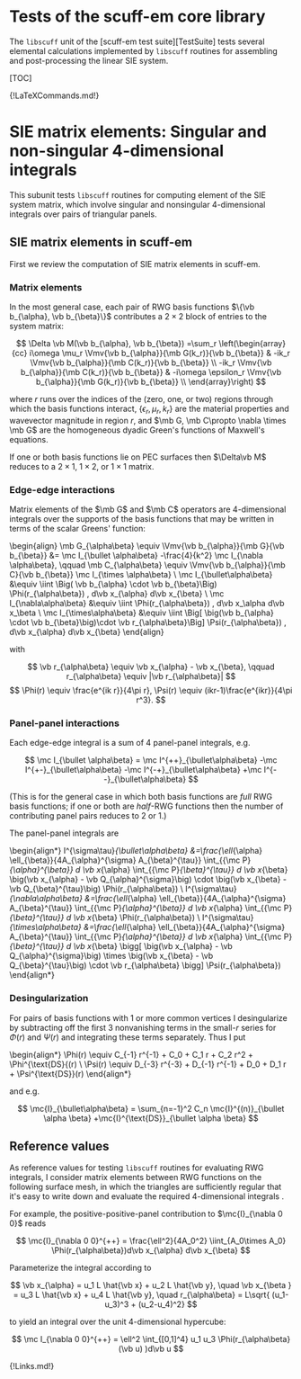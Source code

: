 <h1> Tests of the <span class=SC>scuff-em</span> core library </h1>

The `libscuff` unit of the [<span class=SC>scuff-em</span> test suite][TestSuite]
tests several elemental calculations implemented by `libscuff` routines
for assembling and post-processing the linear  SIE system.

[TOC]

{!LaTeXCommands.md!}

# SIE matrix elements: Singular and non-singular 4-dimensional integrals

This subunit tests `libscuff` routines for computing element of the SIE
system matrix, which involve singular and nonsingular 4-dimensional
integrals over pairs of triangular panels.

## SIE matrix elements in <span class=SC>scuff-em</span>

First we review the computation of SIE matrix elements in <span class=SC>scuff-em</span>.

### Matrix elements

In the most general case, each pair of RWG basis functions $\{\vb b_{\alpha}, \vb b_{\beta}\}$ 
contributes a $2\times 2$ block of entries to the system matrix:
<!----------------------------------------------------->
$$ \Delta \vb M(\vb b_{\alpha},  \vb b_{\beta})
   =\sum_r
    \left(\begin{array}{cc}
              i\omega \mu_r      \Vmv{\vb b_{\alpha}}{\mb G(k_r)}{\vb b_{\beta}} &
                      -ik_r      \Vmv{\vb b_{\alpha}}{\mb C(k_r)}{\vb b_{\beta}} \\
                      -ik_r      \Vmv{\vb b_{\alpha}}{\mb C(k_r)}{\vb b_{\beta}} &
             -i\omega \epsilon_r \Vmv{\vb b_{\alpha}}{\mb G(k_r)}{\vb b_{\beta}} \\
    \end{array}\right)
$$
<!----------------------------------------------------->
where $r$ runs over the indices of the (zero, one, or two) regions through which
the basis functions interact, $\{\epsilon_r, \mu_r, k_r\}$ are the material properties
and wavevector magnitude in region $r$, and $\mb G, \mb C\propto \nabla \times \mb G$
are the homogeneous dyadic Green's functions of Maxwell's equations.

If one or both basis functions lie on PEC surfaces then
$\Delta\vb M$ reduces to a $2\times 1$, $1\times 2$, or $1\times 1$ matrix.


### Edge-edge interactions

Matrix elements of the $\mb G$ and $\mb C$ operators are 4-dimensional integrals
over the supports of the basis functions that may be written in terms of the
scalar Greens' function:
<!----------------------------------------------------->
\begin{align}
 \mb G_{\alpha\beta} \equiv
  \Vmv{\vb b_{\alpha}}{\mb G}{\vb b_{\beta}}
&= \mc I_{\bullet \alpha\beta} -\frac{4}{k^2} \mc I_{\nabla \alpha\beta},
\qquad 
 \mb C_{\alpha\beta} \equiv
  \Vmv{\vb b_{\alpha}}{\mb C}{\vb b_{\beta}}
   \mc I_{\times \alpha\beta}
\\
\mc I_{\bullet\alpha\beta}
&\equiv \iint \Big( \vb b_{\alpha} \cdot \vb  b_{\beta}\Big) \Phi(r_{\alpha\beta}) \, d\vb x_{\alpha} d\vb x_{\beta}
\\
\mc I_{\nabla\alpha\beta}
&\equiv \iint \Phi(r_{\alpha\beta}) \, d\vb x_\alpha d\vb x_\beta
\\
\mc I_{\times\alpha\beta}
&\equiv \iint \Big[ \big(\vb b_{\alpha} \cdot \vb b_{\beta}\big)\cdot \vb r_{\alpha\beta}\Big]
 \Psi(r_{\alpha\beta}) \, d\vb x_{\alpha} d\vb x_{\beta}
\end{align}
<!----------------------------------------------------->
with
<!----------------------------------------------------->
$$ \vb r_{\alpha\beta} \equiv \vb x_{\alpha} - \vb x_{\beta},
   \qquad
   r_{\alpha\beta} \equiv |\vb r_{\alpha\beta}|
$$
$$ \Phi(r) \equiv \frac{e^{ik r}}{4\pi r},
   \Psi(r) \equiv (ikr-1)\frac{e^{ikr}}{4\pi r^3}.
$$
<!----------------------------------------------------->
<!----------------------------------------------------->

### Panel-panel interactions

Each edge-edge integral is a sum of 4 panel-panel integrals, e.g.

<!----------------------------------------------------->
$$ \mc I_{\bullet \alpha\beta}
=  \mc I^{++}_{\bullet\alpha\beta}
  -\mc I^{+-}_{\bullet\alpha\beta}
  -\mc I^{-+}_{\bullet\alpha\beta}
  +\mc I^{--}_{\bullet\alpha\beta}
$$
<!----------------------------------------------------->

(This is for the general case in which both basis functions are *full*
RWG basis functions; if one or both are *half*-RWG functions then the
number of contributing panel pairs reduces to 2 or 1.) 

The panel-panel integrals are
<!----------------------------------------------------->
\begin{align*}
 I^{\sigma\tau}_{\bullet\alpha\beta}
  &=\frac{\ell_{\alpha} \ell_{\beta}}{4A_{\alpha}^{\sigma} A_{\beta}^{\tau}}
     \int_{{\mc P}_{\alpha}^{\beta}} d \vb x_{\alpha}
     \int_{{\mc P}_{\beta}^{\tau}}   d \vb x_{\beta}
     \big(\vb x_{\alpha} - \vb Q_{\alpha}^{\sigma}\big) \cdot
     \big(\vb x_{\beta} - \vb Q_{\beta}^{\tau}\big) \Phi(r_{\alpha\beta})
\\
 I^{\sigma\tau}_{\nabla\alpha\beta}
  &=\frac{\ell_{\alpha} \ell_{\beta}}{4A_{\alpha}^{\sigma} A_{\beta}^{\tau}}
     \int_{{\mc P}_{\alpha}^{\beta}} d \vb x_{\alpha}
     \int_{{\mc P}_{\beta}^{\tau}} d \vb x_{\beta}
     \Phi(r_{\alpha\beta})
\\
 I^{\sigma\tau}_{\times\alpha\beta}
  &=\frac{\ell_{\alpha} \ell_{\beta}}{4A_{\alpha}^{\sigma} A_{\beta}^{\tau}}
     \int_{{\mc P}_{\alpha}^{\beta}} d \vb x_{\alpha}
     \int_{{\mc P}_{\beta}^{\tau}}   d \vb x_{\beta}
     \bigg[ \big(\vb x_{\alpha} - \vb Q_{\alpha}^{\sigma}\big)
             \times
             \big(\vb x_{\beta} - \vb Q_{\beta}^{\tau}\big)
             \cdot \vb r_{\alpha\beta}
     \bigg]
     \Psi(r_{\alpha\beta})
\end{align*}
<!----------------------------------------------------->

### Desingularization

For pairs of basis functions with 1 or more common vertices I
desingularize by subtracting off the first 3 nonvanishing terms
in the small-$r$ series for $\Phi(r)$ and $\Psi(r)$ and integrating
these terms separately.
Thus I put
<!----------------------------------------------------->
\begin{align*}
 \Phi(r) \equiv C_{-1} r^{-1} + C_0 + C_1 r + C_2 r^2  + \Phi^{\text{DS}{(r) \\
 \Psi(r) \equiv D_{-3} r^{-3} + D_{-1} r^{-1} + D_0 + D_1 r  + \Psi^{\text{DS}}(r)
\end{align*}
<!----------------------------------------------------->
and e.g.
<!----------------------------------------------------->
$$  \mc{I}_{\bullet\alpha\beta}
  = \sum_{n=-1}^2 C_n \mc{I}^{(n)}_{\bullet \alpha \beta}
                     +\mc{I}^{\text{DS}}_{\bullet \alpha \beta}
$$
<!----------------------------------------------------->

## Reference values

As reference values for testing `libscuff` routines for evaluating RWG integrals, I consider matrix elements between
RWG functions on the following surface mesh, in which the triangles are sufficiently regular that it's
easy to write down and evaluate the required 4-dimensional integrals .

For example, the positive-positive-panel contribution to $\mc{I}_{\nabla 0 0}$ reads
<!----------------------------------------------------->
$$ \mc{I}_{\nabla 0 0}^{++} = \frac{\ell^2}{4A_0^2}
   \iint_{A_0\times A_0} \Phi(r_{\alpha\beta})d\vb x_{\alpha} d\vb x_{\beta}
$$
<!----------------------------------------------------->
Parameterize the integral according to 
<!----------------------------------------------------->
$$ \vb x_{\alpha} = u_1 L \hat{\vb x} + u_2 L \hat{\vb y},
   \quad
   \vb x_{\beta } = u_3 L \hat{\vb x} + u_4 L \hat{\vb y}, 
   \quad
   r_{\alpha\beta} = L\sqrt{ (u_1-u_3)^3 + (u_2-u_4)^2}
$$
<!----------------------------------------------------->
to yield an integral over the unit 4-dimensional hypercube:
<!----------------------------------------------------->
$$
\mc I_{\nabla 0 0}^{++} = \ell^2 \int_{[0,1]^4} u_1 u_3 \Phi(r_{\alpha\beta}(\vb u)  )d\vb u
$$
<!----------------------------------------------------->

{!Links.md!}
